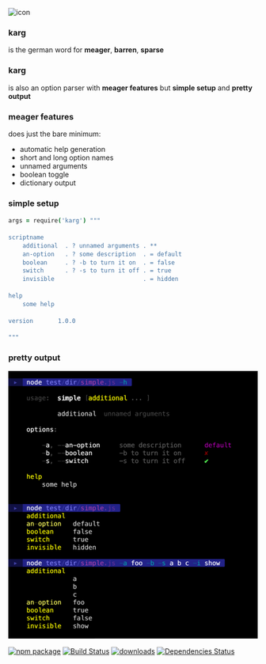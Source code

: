 
![icon](./img/icon.png)

### karg

is the german word for **meager**, **barren**, **sparse**

### karg

is also an option parser with **meager features** but **simple setup** and **pretty output**

### meager features

does just the bare minimum:

- automatic help generation
- short and long option names
- unnamed arguments
- boolean toggle
- dictionary output

### simple setup

```coffee
args = require('karg') """

scriptname
    additional  . ? unnamed arguments . **
    an-option   . ? some description  . = default
    boolean     . ? -b to turn it on  . = false
    switch      . ? -s to turn it off . = true
    invisible                         . = hidden
    
help
    some help
    
version       1.0.0

"""
``` 

### pretty output

![karg](./img/karg.png)


[![npm package][npm-image]][npm-url] 
[![Build Status][travis-image]][travis-url] 
[![downloads][downloads-image]][downloads-url] 
[![Dependencies Status][david-image]][david-url]

[npm-image]:https://img.shields.io/npm/v/karg.svg
[npm-url]:http://npmjs.org/package/karg
[travis-image]:https://travis-ci.org/monsterkodi/karg.svg?branch=master
[travis-url]:https://travis-ci.org/monsterkodi/karg
[david-image]:https://david-dm.org/monsterkodi/karg/status.svg
[david-url]:https://david-dm.org/monsterkodi/karg
[downloads-image]:https://img.shields.io/npm/dm/karg.svg
[downloads-url]:https://www.npmtrends.com/karg
